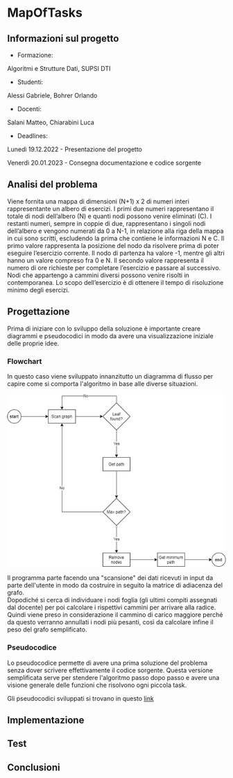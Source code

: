 # MapOfTasks

## Informazioni sul progetto

- Formazione:

Algoritmi e Strutture Dati, SUPSI DTI 

- Studenti:

Alessi Gabriele, Bohrer Orlando

- Docenti:

Salani Matteo, Chiarabini Luca

- Deadlines:

Lunedì 19.12.2022 - Presentazione del progetto

Venerdì 20.01.2023 - Consegna documentazione e codice sorgente

## Analisi del problema

Viene fornita una mappa di dimensioni (N+1) x 2 di numeri interi rappresentante un albero di esercizi.
I primi due numeri rappresentano il totale di nodi dell’albero (N) e quanti nodi possono venire eliminati (C).
I restanti numeri, sempre in coppie di due, rappresentano i singoli nodi dell’albero e vengono numerati da 0 a N-1, in relazione alla riga della mappa in cui sono scritti, escludendo la prima che contiene le informazioni N e C. 
Il primo valore rappresenta la posizione del nodo da risolvere prima di poter eseguire l’esercizio corrente. Il nodo di partenza ha valore -1, mentre gli altri hanno un valore compreso fra 0 e N. Il secondo valore rappresenta il numero di ore richieste per completare l’esercizio e passare al successivo.
Nodi che appartengo a cammini diversi possono venire risolti in contemporanea.
Lo scopo dell’esercizio è di ottenere il tempo di risoluzione minimo degli esercizi.


## Progettazione

Prima di iniziare con lo sviluppo della soluzione è importante creare diagrammi e pseudocodici in modo da avere una visualizzazione iniziale delle proprie idee.

### Flowchart

In questo caso viene sviluppato innanzitutto un diagramma di flusso per capire come si comporta l'algoritmo in base alle diverse situazioni.

![flowchart](Progettazione/flowchart.png)

Il programma parte facendo una "scansione" dei dati ricevuti in input da parte dell'utente in modo da costruire in seguito la matrice di adiacenza del grafo.
\
Dopodiché si cerca di individuare i nodi foglia (gli ultimi compiti assegnati dal docente) per poi calcolare i rispettivi cammini per arrivare alla radice.
\
Quindi viene preso in considerazione il cammino di carico maggiore perché da questo verranno annullati i nodi più pesanti, così da calcolare infine il peso del grafo semplificato.

### Pseudocodice

Lo pseudocodice permette di avere una prima soluzione del problema senza dover scrivere effettivamente il codice sorgente. Questa versione semplificata serve per stendere l'algoritmo passo dopo passo e avere una visione generale delle funzioni che risolvono ogni piccola task.

Gli pseudocodici sviluppati si trovano in questo [link](Progettazione/pseudo.md)

## Implementazione



## Test

## Conclusioni

